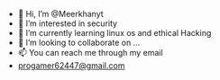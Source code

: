 - 👋 Hi, I’m @Meerkhanyt
- 👀 I’m interested in security 
- 🌱 I’m currently learning linux os and ethical Hacking
- 💞️ I’m looking to collaborate on ...
- 📫 You can reach me through my email
- progamer62447@gmail.com

<!---
Meerkhanyt/Meerkhanyt is a ✨ special ✨ repository because its `README.md` (this file) appears on your GitHub profile.
You can click the Preview link to take a look at your changes.
--->
